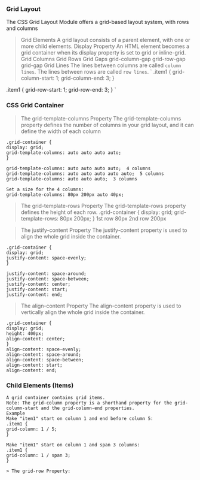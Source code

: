 ### Grid Layout
The CSS Grid Layout Module offers a grid-based layout system, with rows and columns
> Grid Elements
A grid layout consists of a parent element, with one or more child elements.
> Display Property
An HTML element becomes a grid container when its display property is set to grid or inline-grid.
> Grid Columns
> Grid Rows
> Grid Gaps
    grid-column-gap
    grid-row-gap
    grid-gap
> Grid Lines
    The lines between columns are called `column lines`.
    The lines between rows are called `row lines`.
`
.item1 {
  grid-column-start: 1;
  grid-column-end: 3;
}

.item1 {
  grid-row-start: 1;
  grid-row-end: 3;
}
`

### CSS Grid Container
> The grid-template-columns Property
The grid-template-columns property defines the number of columns in your grid layout, and it can define the width of each column

    .grid-container {
    display: grid;
    grid-template-columns: auto auto auto auto;
    }

    grid-template-columns: auto auto auto auto;  4 columns
    grid-template-columns: auto auto auto auto auto;  5 columns
    grid-template-columns: auto auto auto;  3 columns

    Set a size for the 4 columns:
    grid-template-columns: 80px 200px auto 40px;

> The grid-template-rows Property
    The grid-template-rows property defines the height of each row.
    .grid-container {
    display: grid;
    grid-template-rows: 80px 200px;
    }
    1st row 80px
    2nd row 200px

>The justify-content Property
    The justify-content property is used to align the whole grid inside the container.

    .grid-container {
    display: grid;
    justify-content: space-evenly;
    }

    justify-content: space-around;
    justify-content: space-between;
    justify-content: center;
    justify-content: start;
    justify-content: end;

> The align-content Property
    The align-content property is used to vertically align the whole grid inside the container.

    .grid-container {
    display: grid;
    height: 400px;
    align-content: center;
    }
    align-content: space-evenly;
    align-content: space-around;
    align-content: space-between;
    align-content: start;
    align-content: end;

### Child Elements (Items)
    A grid container contains grid items.
    Note: The grid-column property is a shorthand property for the grid-column-start and the grid-column-end properties.
    Example
    Make "item1" start on column 1 and end before column 5:
    .item1 {
    grid-column: 1 / 5;
    }

    Make "item1" start on column 1 and span 3 columns:
    .item1 {
    grid-column: 1 / span 3;
    }

    > The grid-row Property:

